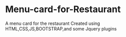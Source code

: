 # Menu-card-for-Restaurant
A menu card for the restaurant
Created using HTML,CSS,JS,BOOTSTRAP,and some Jquery plugins
